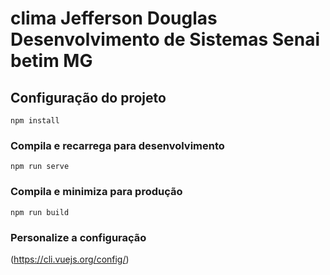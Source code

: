 # clima Jefferson Douglas Desenvolvimento de Sistemas Senai betim MG

## Configuração do projeto
```
npm install
```

### Compila e recarrega  para desenvolvimento
```
npm run serve
```

### Compila e minimiza para produção
```
npm run build
```

### Personalize a configuração
(https://cli.vuejs.org/config/)


